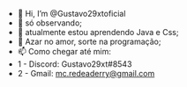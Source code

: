 - 👋 Hi, I’m @Gustavo29xtoficial
- 👀 só observando;
- 🌱 atualmente estou aprendendo Java e Css;
- 💞️ Azar no amor, sorte na programação;
- 📫 Como chegar até mim:
- 1 - Discord: Gustavo29xt#8543
- 2 - Gmail: mc.redeaderry@gmail.com

<!---
Gustavo29xtoficial/Gustavo29xtoficial is a ✨ special ✨ repository because its `README.md` (this file) appears on your GitHub profile.
You can click the Preview link to take a look at your changes.
--->
